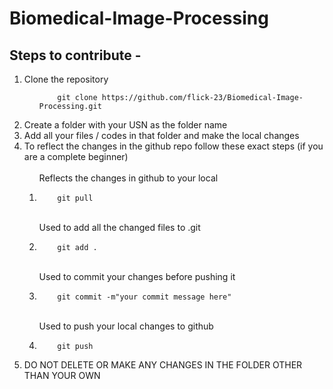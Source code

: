 # Biomedical-Image-Processing
## Steps to contribute -
<ol>
  <li>Clone the repository
   <ul>
                
        git clone https://github.com/flick-23/Biomedical-Image-Processing.git             
 </ul>
  </li>
 
  <li>Create a folder with your USN as the folder name </li>
  <li>Add all your files / codes in that folder and make the local changes</li>
  <li>To reflect the changes in the github repo follow these exact steps (if you are a complete beginner)
    <ol>
      <br>Reflects the changes in github to your local
      <li>
                
        git pull                    
 </li>
 <br>Used to add all the changed files to .git
<li>
                
        git add .                    
 </li>
 <br>Used to commit your changes before pushing it
 <li>
                
        git commit -m"your commit message here"                    
 </li>
<br>Used to push your local changes to github 
 <li>
                
        git push            
 </li>
    </ol>
  </li>
  <li>DO NOT DELETE OR MAKE ANY CHANGES IN THE FOLDER OTHER THAN YOUR OWN</li>
</ol>
